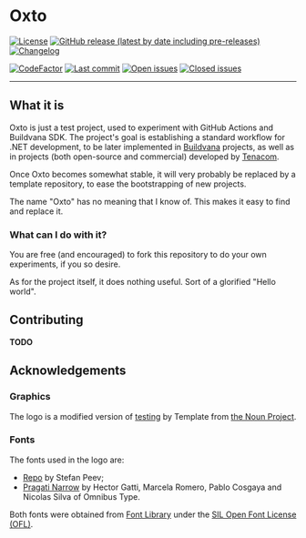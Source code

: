 # Oxto

[![License](https://img.shields.io/github/license/Buildvana/Oxto.svg)](https://github.com/Buildvana/Oxto/blob/main/LICENSE)
[![GitHub release (latest by date including pre-releases)](https://img.shields.io/github/v/release/Buildvana/Oxto?include_prereleases)](https://github.com/Buildvana/Oxto/releases)
[![Changelog](https://img.shields.io/badge/changelog-Keep%20a%20Changelog%20v1.0.0-%23E05735)](https://github.com/Buildvana/Oxto/blob/main/CHANGELOG.md)

[![CodeFactor](https://www.codefactor.io/repository/github/Buildvana/Oxto/badge)](https://www.codefactor.io/repository/github/Buildvana/Oxto)
[![Last commit](https://img.shields.io/github/last-commit/Buildvana/Oxto.svg)](https://github.com/Buildvana/Oxto/commits/main)
[![Open issues](https://img.shields.io/github/issues-raw/Buildvana/Oxto.svg?label=open+issues)](https://github.com/Buildvana/Oxto/issues?q=is%3Aissue+is%3Aopen+sort%3Aupdated-desc)
[![Closed issues](https://img.shields.io/github/issues-closed-raw/Buildvana/Oxto.svg?label=closed+issues)](https://github.com/Buildvana/Oxto/issues?q=is%3Aissue+is%3Aclosed+sort%3Aupdated-desc)

---

## What it is

Oxto is just a test project, used to experiment with GitHub Actions and Buildvana SDK. The project's goal is establishing a standard workflow for .NET development, to be later implemented in [Buildvana](https://github.com/Buildvana) projects, as well as in projects (both open-source and commercial) developed by [Tenacom](https://github.com/Tenacom).

Once Oxto becomes somewhat stable, it will very probably be replaced by a template repository, to ease the bootstrapping of new projects.

The name "Oxto" has no meaning that I know of. This makes it easy to find and replace it.

### What can I do with it?

You are free (and encouraged) to fork this repository to do your own experiments, if you so desire.

As for the project itself, it does nothing useful. Sort of a glorified "Hello world".

## Contributing

**TODO**

## Acknowledgements

### Graphics

The logo is a modified version of [testing](https://thenounproject.com/icon/3404930) by Template from [the Noun Project](https://thenounproject.com/).

### Fonts

The fonts used in the logo are:

- [Repo](https://fontlibrary.org/en/font/repo) by Stefan Peev;
- [Pragati Narrow](https://fontlibrary.org/en/font/pragati-narrow) by Hector Gatti, Marcela Romero, Pablo Cosgaya and Nicolas Silva of Omnibus Type.

Both fonts were obtained from [Font Library](https://fontlibrary.org) under the [SIL Open Font License (OFL)](https://scripts.sil.org/cms/scripts/page.php?site_id=nrsi&id=OFL).
